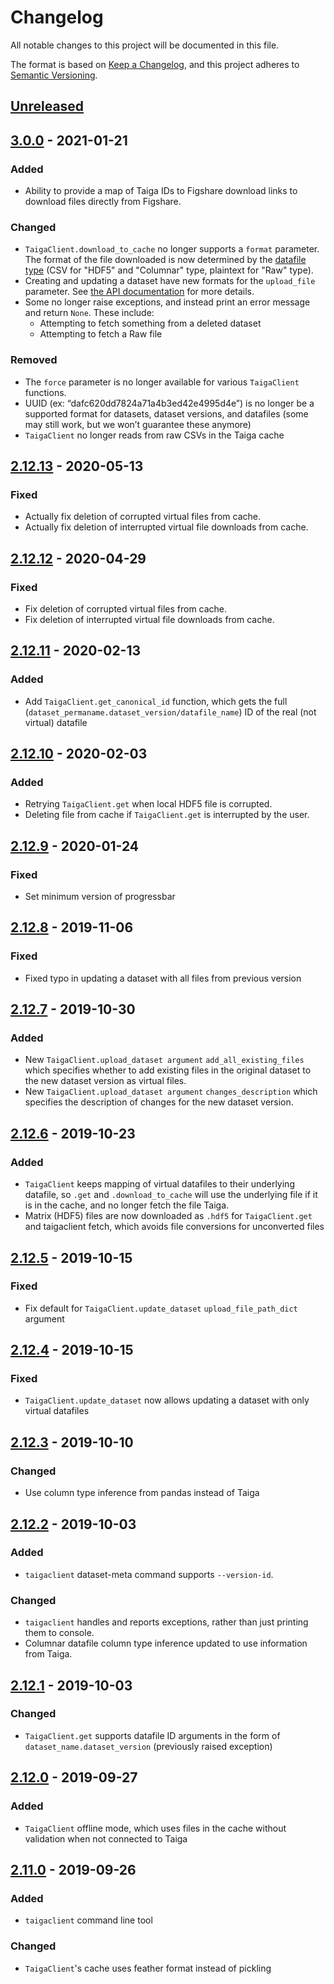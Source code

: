 # Changelog

All notable changes to this project will be documented in this file.

The format is based on [Keep a Changelog](https://keepachangelog.com/en/1.0.0/),
and this project adheres to [Semantic Versioning](https://semver.org/spec/v2.0.0.html).

## [Unreleased]


## [3.0.0] - 2021-01-21

### Added

- Ability to provide a map of Taiga IDs to Figshare download links to download files directly from Figshare.

### Changed

- `TaigaClient.download_to_cache` no longer supports a `format` parameter. The format of the file downloaded is now determined by the [datafile type](docs/Definitions.md#DataFile_Type) (CSV for "HDF5" and "Columnar" type, plaintext for "Raw" type).
- Creating and updating a dataset have new formats for the `upload_file` parameter. See [the API documentation](docs/TaigaClient%20API.md#taigapytaigaclientcreatedataset) for more details.
- Some no longer raise exceptions, and instead print an error message and return `None`. These include:
    - Attempting to fetch something from a deleted dataset
    - Attempting to fetch a Raw file

### Removed
- The `force` parameter is no longer available for various `TaigaClient` functions.
- UUID (ex: “dafc620dd7824a71a4b3ed42e4995d4e”) is no longer be a supported format for datasets, dataset versions, and datafiles (some may still work, but we won’t guarantee these anymore)
- `TaigaClient` no longer reads from raw CSVs in the Taiga cache

## [2.12.13] - 2020-05-13

### Fixed

- Actually fix deletion of corrupted virtual files from cache.
- Actually fix deletion of interrupted virtual file downloads from cache.

## [2.12.12] - 2020-04-29

### Fixed

- Fix deletion of corrupted virtual files from cache.
- Fix deletion of interrupted virtual file downloads from cache.

## [2.12.11] - 2020-02-13

### Added

- Add `TaigaClient.get_canonical_id` function, which gets the full (`dataset_permaname.dataset_version/datafile_name`) ID of the real (not virtual) datafile

## [2.12.10] - 2020-02-03

### Added
- Retrying `TaigaClient.get` when local HDF5 file is corrupted.
- Deleting file from cache if `TaigaClient.get` is interrupted by the user.

## [2.12.9] - 2020-01-24

### Fixed

- Set minimum version of progressbar

## [2.12.8] - 2019-11-06

### Fixed

- Fixed typo in updating a dataset with all files from previous version

## [2.12.7] - 2019-10-30

### Added

- New `TaigaClient.upload_dataset argument` `add_all_existing_files` which specifies whether to add existing files in the original dataset to the new dataset version as virtual files.
- New `TaigaClient.upload_dataset argument` `changes_description` which specifies the description of changes for the new dataset version.

## [2.12.6] - 2019-10-23

### Added

- `TaigaClient` keeps mapping of virtual datafiles to their underlying datafile, so `.get` and `.download_to_cache` will use the underlying file if it is in the cache, and no longer fetch the file Taiga.
- Matrix (HDF5) files are now downloaded as `.hdf5` for `TaigaClient.get` and taigaclient fetch, which avoids file conversions for unconverted files

## [2.12.5] - 2019-10-15

### Fixed

- Fix default for `TaigaClient.update_dataset` `upload_file_path_dict` argument

## [2.12.4] - 2019-10-15

### Fixed
- `TaigaClient.update_dataset` now allows updating a dataset with only virtual datafiles

## [2.12.3] - 2019-10-10

### Changed

- Use column type inference from pandas instead of Taiga

## [2.12.2] - 2019-10-03

### Added

- `taigaclient` dataset-meta command supports `--version-id`.

### Changed
- `taigaclient` handles and reports exceptions, rather than just printing them to console.
- Columnar datafile column type inference updated to use information from Taiga.


## [2.12.1] - 2019-10-03

### Changed
- `TaigaClient.get` supports datafile ID arguments in the form of `dataset_name.dataset_version` (previously raised exception)


## [2.12.0] - 2019-09-27

### Added

- `TaigaClient` offline mode, which uses files in the cache without validation when not connected to Taiga

## [2.11.0] - 2019-09-26

### Added

- `taigaclient` command line tool

### Changed

- `TaigaClient`'s cache uses feather format instead of pickling


[unreleased]: https://github.com/broadinstitute/taigapy/compare/3.0.0...HEAD
[3.0.0]: https://github.com/broadinstitute/taigapy/compare/2.12.13...3.0.0
[2.12.13]: https://github.com/broadinstitute/taigapy/compare/2.12.12...2.12.13
[2.12.12]: https://github.com/broadinstitute/taigapy/compare/2.12.11...2.12.12
[2.12.11]: https://github.com/broadinstitute/taigapy/compare/2.12.10...2.12.11
[2.12.10]: https://github.com/broadinstitute/taigapy/compare/2.12.9...2.12.10
[2.12.9]: https://github.com/broadinstitute/taigapy/compare/2.12.8...2.12.9
[2.12.8]: https://github.com/broadinstitute/taigapy/compare/2.12.7...2.12.8
[2.12.7]: https://github.com/broadinstitute/taigapy/compare/2.12.6...2.12.7
[2.12.6]: https://github.com/broadinstitute/taigapy/compare/2.12.5...2.12.6
[2.12.5]: https://github.com/broadinstitute/taigapy/compare/2.12.4...2.12.5
[2.12.4]: https://github.com/broadinstitute/taigapy/compare/2.12.3...2.12.4
[2.12.3]: https://github.com/broadinstitute/taigapy/compare/2.12.2...2.12.3
[2.12.2]: https://github.com/broadinstitute/taigapy/compare/2.12.1...2.12.2
[2.12.1]: https://github.com/broadinstitute/taigapy/compare/2.12.0...2.12.1
[2.12.0]: https://github.com/broadinstitute/taigapy/compare/2.11.0...2.12.0
[2.11.0]: https://github.com/broadinstitute/taigapy/compare/ec0b5ee7ab302178dd6b23860abe7305aa447aa5...2.11.0
